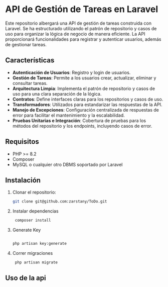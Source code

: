 # API de Gestión de Tareas en Laravel

Este repositorio albergará una API de gestión de tareas construida con Laravel. Se ha estructurado utilizando el patrón de repositorio y casos de uso para organizar la lógica de negocio de manera eficiente. La API proporcionará funcionalidades para registrar y autenticar usuarios, además de gestionar tareas.

## Características

- **Autenticación de Usuarios**: Registro y login de usuarios.
- **Gestión de Tareas**: Permite a los usuarios crear, actualizar, eliminar y consultar tareas.
- **Arquitectura Limpia**: Implementa el patrón de repositorio y casos de uso para una clara separación de la lógica.
- **Contratos**: Define interfaces claras para los repositorios y casos de uso.
- **Transformadores**: Utilizados para estandarizar las respuestas de la API.
- **Manejo de Excepciones**: Configuración centralizada de respuestas de error para facilitar el mantenimiento y la escalabilidad.
- **Pruebas Unitarias e Integración**: Cobertura de pruebas para los métodos del repositorio y los endpoints, incluyendo casos de error.

## Requisitos

- PHP >= 8.2
- Composer
- MySQL o cualquier otro DBMS soportado por Laravel

## Instalación

1. Clonar el repositorio:
   ```bash
   git clone git@github.com:zarstany/ToDo.git
2. Instalar dependencias
   ```Bash
    composer install

3. Generate Key
      ```Bash

   php artisan key:generate

5. Correr migraciones
   ```Bash
    php artisan migrate

## Uso de la api
